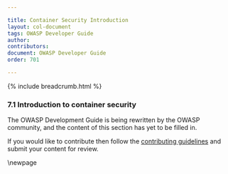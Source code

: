 ```yaml
---

title: Container Security Introduction
layout: col-document
tags: OWASP Developer Guide
author:
contributors:
document: OWASP Developer Guide
order: 701

---
```


{% include breadcrumb.html %}

### 7.1 Introduction to container security

The OWASP Development Guide is being rewritten by the OWASP community,
and the content of this section has yet to be filled in.

If you would like to contribute then follow the [contributing guidelines][contribute]
and submit your content for review.

[contribute]: https://github.com/OWASP/www-project-developer-guide/blob/main/contributing.md

\newpage
